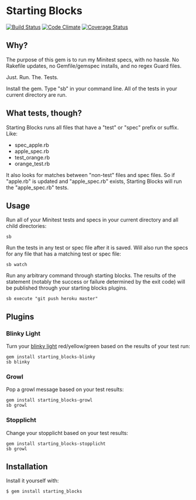 # Starting Blocks

[![Build Status](https://travis-ci.org/darrencauthon/starting_blocks.png?branch=master)](https://travis-ci.org/darrencauthon/starting_blocks)
[![Code Climate](https://codeclimate.com/github/darrencauthon/starting_blocks.png)](https://codeclimate.com/github/darrencauthon/starting_blocks)
[![Coverage Status](https://coveralls.io/repos/darrencauthon/subtle/badge.png?branch=master)](https://coveralls.io/r/darrencauthon/starting_blocks)

## Why?

The purpose of this gem is to run my Minitest specs, with no hassle. No Rakefile updates, no Gemfile/gemspec installs, and no regex Guard files.

Just. Run. The. Tests.

Install the gem. Type "sb" in your command line.  All of the tests in your current directory are run. 

## What tests, though?

Starting Blocks runs all files that have a "test" or "spec" prefix or suffix.  Like:

* spec_apple.rb
* apple_spec.rb
* test_orange.rb
* orange_test.rb

It also looks for matches between "non-test" files and spec files.  So if "apple.rb" is updated and "apple_spec.rb" exists, Starting Blocks will run the "apple_spec.rb" tests.


## Usage

Run all of your Minitest tests and specs in your current directory and all child directories:

````
sb
````

Run the tests in any test or spec file after it is saved. Will also run the specs for any file that has a matching test or spec file:

````
sb watch
````

Run any arbitrary command through starting blocks. The results of the statement (notably the success or failure determined by the exit code) will be published through your starting blocks plugins.

````
sb execute "git push heroku master"
````

## Plugins

### Blinky Light
Turn your [blinky light](https://github.com/perryn/blinky) red/yellow/green based on the results of your test run:

````
gem install starting_blocks-blinky
sb blinky
````

### Growl
Pop a growl message based on your test results:

````
gem install starting_blocks-growl
sb growl
````

### Stopplicht

Change your stopplicht based on your test results:

````
gem install starting_blocks-stopplicht
sb growl
````

## Installation

Install it yourself with:

    $ gem install starting_blocks
